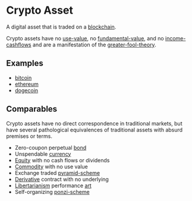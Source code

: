 # Crypto Asset

A digital asset that is traded on a [blockchain](blockchain.md).

Crypto assets have no [use-value](use-value.md), no [fundamental-value](fundamental-value.md), and no [income-cashflows](income-cashflows.md) and are a manifestation of the [greater-fool-theory](greater-fool-theory.md).

## Examples

* [bitcoin](bitcoin.md)
* [ethereum](ethereum.md)
* [dogecoin](dogecoin.md)

## Comparables

Crypto assets have no direct correspondence in traditional markets, but have several pathological equivalences of traditional assets with absurd premises or terms. 

* Zero-coupon perpetual [bond](bond.md)
* Unspendable [currency](currency.md)
* [Equity](security.md) with no cash flows or dividends
* [Commodity](commodity.md) with no use value
* Exchange traded [pyramid-scheme](pyramid-scheme.md)
* [Derivative](derivative.md) contract with no underlying
* [Libertarianism](ideologies/libertarianism.md) performance [art](art.md)
* Self-organizing [ponzi-scheme](ponzi-scheme.md)